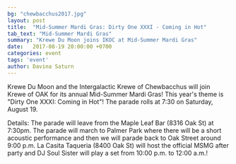 ```yaml
---
bg: "chewbacchus2017.jpg"
layout: post
title:  "Mid-Summer Mardi Gras: Dirty One XXXI - Coming in Hot"
tab_text: "Mid-Summer Mardi Gras"
summary: "Krewe Du Moon joins IKOC at Mid-Summer Mardi Gras"
date:   2017-08-19 20:00:00 +0700
categories: event
tags: 'event'
author: Davina Saturn
---
```


Krewe Du Moon and the Intergalactic Krewe of Chewbacchus will join Krewe of OAK for its annual Mid-Summer Mardi Gras! This year's theme is "Dirty One XXXI: Coming in Hot"! The parade rolls at 7:30 on Saturday, August 19.

Details: The parade will leave from the Maple Leaf Bar (8316 Oak St) at 7:30pm.
The parade will march to Palmer Park where there will be a short acoustic performance and then we will parade back to Oak Street around 9:00 p.m.
La Casita Taqueria (8400 Oak St) will host the official MSMG after party and DJ Soul Sister will play a set from 10:00 p.m. to 12:00 a.m.!
